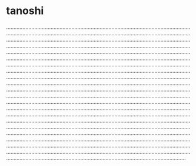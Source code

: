# tanoshi

.....................................................................................................................................................................................................................................................................................................................................................................................................................................................................................................................................................................................................................................................................................................................................................................................................................................................................................................................................................................................................................................................................................................................................................................................................................................................................................................................................................................................................................................................................................................................................................................................................................................................................................................................................................................................................................................................................................................................................................................................................................................................................................................................................................................................................................................................................................................................................................................................................................................................................................................................................................................................................................................................................................................................................................................................................................................